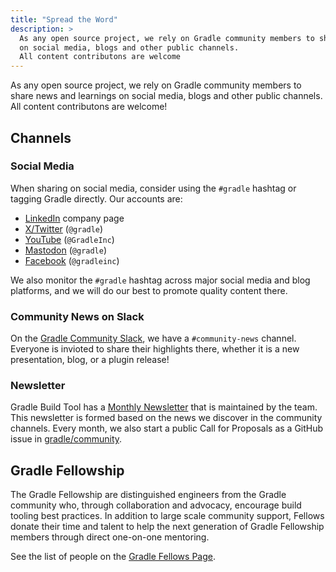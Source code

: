 ```yaml
---
title: "Spread the Word"
description: >
  As any open source project, we rely on Gradle community members to share news and learnings
  on social media, blogs and other public channels.
  All content contributons are welcome
---
```


As any open source project, we rely on Gradle community members to share news and learnings
on social media, blogs and other public channels.
All content contributons are welcome!

## Channels

### Social Media

When sharing on social media, consider using the `#gradle` hashtag or
tagging Gradle directly. Our accounts are:

- [LinkedIn](https://www.linkedin.com/company/gradle) company page
- [X/Twitter](https://twitter.com/gradle) (`@gradle`)
- [YouTube](https://www.youtube.com/channel/) (`@GradleInc`)
- [Mastodon](https://mastodon.social/@Gradle) (`@gradle`)
- [Facebook](https://www.facebook.com/gradleinc) (`@gradleinc`)

We also monitor the `#gradle` hashtag across major social media and blog platforms,
and we will do our best to promote quality content there.

### Community News on Slack

On the [Gradle Community Slack](./community-slack.md), we have a `#community-news` channel.
Everyone is invioted to share their highlights there,
whether it is a new presentation, blog, or a plugin release!

### Newsletter

Gradle Build Tool has a [Monthly Newsletter](https://newsletter.gradle.org/) that is maintained by the team.
This newsletter is formed based on the news we discover in the community channels.
Every month, we also start a public Call for Proposals as a GitHub issue in [gradle/community](https://github.com/gradle/community/issues).

## Gradle Fellowship

The Gradle Fellowship are distinguished engineers from the Gradle community who, through collaboration and advocacy, encourage build tooling best practices.
In addition to large scale community support, Fellows donate their time and talent to help the next generation of Gradle Fellowship members through direct one-on-one mentoring.

See the list of people on the [Gradle Fellows Page](https://gradle.org/fellowship/).

